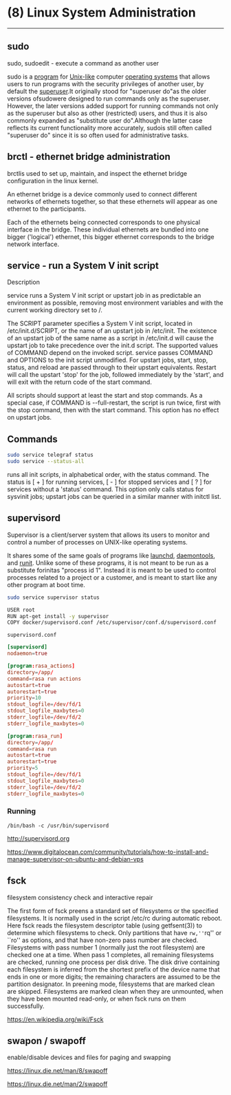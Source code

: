 # (8) Linux System Administration

---

## sudo

sudo, sudoedit - execute a command as another user

sudo is a [program](https://en.wikipedia.org/wiki/Computer_program) for [Unix-like](https://en.wikipedia.org/wiki/Unix-like) computer [operating systems](https://en.wikipedia.org/wiki/Operating_system) that allows users to run programs with the security privileges of another user, by default the [superuser](https://en.wikipedia.org/wiki/Superuser).It originally stood for "superuser do"as the older versions ofsudowere designed to run commands only as the superuser. However, the later versions added support for running commands not only as the superuser but also as other (restricted) users, and thus it is also commonly expanded as "substitute user do".Although the latter case reflects its current functionality more accurately, sudois still often called "superuser do" since it is so often used for administrative tasks.

## brctl - ethernet bridge administration

brctlis used to set up, maintain, and inspect the ethernet bridge configuration in the linux kernel.

An ethernet bridge is a device commonly used to connect different networks of ethernets together, so that these ethernets will appear as one ethernet to the participants.

Each of the ethernets being connected corresponds to one physical interface in the bridge. These individual ethernets are bundled into one bigger ('logical') ethernet, this bigger ethernet corresponds to the bridge network interface.

## service - run a System V init script

Description

service runs a System V init script or upstart job in as predictable an environment as possible, removing most environment variables and with the current working directory set to /.

The SCRIPT parameter specifies a System V init script, located in /etc/init.d/SCRIPT, or the name of an upstart job in /etc/init. The existence of an upstart job of the same name as a script in /etc/init.d will cause the upstart job to take precedence over the init.d script. The supported values of COMMAND depend on the invoked script. service passes COMMAND and OPTIONS to the init script unmodified. For upstart jobs, start, stop, status, and reload are passed through to their upstart equivalents. Restart will call the upstart 'stop' for the job, followed immediately by the 'start', and will exit with the return code of the start command.

All scripts should support at least the start and stop commands. As a special case, if COMMAND is --full-restart, the script is run twice, first with the stop command, then with the start command. This option has no effect on upstart jobs.

## Commands

```bash
sudo service telegraf status
sudo service --status-all
```

runs all init scripts, in alphabetical order, with the status command. The status is [ + ] for running services, [ - ] for stopped services and [ ? ] for services without a 'status' command. This option only calls status for sysvinit jobs; upstart jobs can be queried in a similar manner with initctl list.

## supervisord

Supervisor is a client/server system that allows its users to monitor and control a number of processes on UNIX-like operating systems.

It shares some of the same goals of programs like [launchd](http://supervisord.org/glossary.html#term-launchd), [daemontools](http://supervisord.org/glossary.html#term-daemontools), and [runit](http://supervisord.org/glossary.html#term-runit). Unlike some of these programs, it is not meant to be run as a substitute forinitas "process id 1". Instead it is meant to be used to control processes related to a project or a customer, and is meant to start like any other program at boot time.

```bash
sudo service supervisor status

USER root
RUN apt-get install -y supervisor
COPY docker/supervisord.conf /etc/supervisor/conf.d/supervisord.conf
```

`supervisord.conf`

```toml
[supervisord]
nodaemon=true

[program:rasa_actions]
directory=/app/
command=rasa run actions
autostart=true
autorestart=true
priority=10
stdout_logfile=/dev/fd/1
stdout_logfile_maxbytes=0
stderr_logfile=/dev/fd/2
stderr_logfile_maxbytes=0

[program:rasa_run]
directory=/app/
command=rasa run
autostart=true
autorestart=true
priority=5
stdout_logfile=/dev/fd/1
stdout_logfile_maxbytes=0
stderr_logfile=/dev/fd/2
stderr_logfile_maxbytes=0
```

### Running

`/bin/bash -c /usr/bin/supervisord`

<http://supervisord.org>

<https://www.digitalocean.com/community/tutorials/how-to-install-and-manage-supervisor-on-ubuntu-and-debian-vps>

## fsck

filesystem consistency check and interactive repair

The first form of fsck preens a standard set of filesystems or the specified filesystems. It is normally used in the script /etc/rc during automatic reboot. Here fsck reads the filesystem descriptor table (using getfsent(3)) to determine which filesystems to check. Only partitions that have ``rw,''``rq'' or ``ro'' as options, and that have non-zero pass number are checked. Filesystems with pass number 1 (normally just the root filesystem) are checked one at a time. When pass 1 completes, all remaining filesystems are checked, running one process per disk drive. The disk drive containing each filesystem is inferred from the shortest prefix of the device name that ends in one or more digits; the remaining characters are assumed to be the partition designator. In preening mode, filesystems that are marked clean are skipped. Filesystems are marked clean when they are unmounted, when they have been mounted read-only, or when fsck runs on them successfully.

<https://en.wikipedia.org/wiki/Fsck>

## swapon / swapoff

enable/disable devices and files for paging and swapping

<https://linux.die.net/man/8/swapoff>

<https://linux.die.net/man/2/swapoff>
